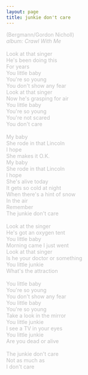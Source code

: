 ```yaml
---
layout: page
title: junkie don't care
---
```

<span style="color: #c0c0c0">(Bergmann/Gordon Nicholl)<br />
<i>album: Crawl With Me</i><br />
<br />
Look at that singer<br />
He's been doing this<br />
For years<br />
You little baby<br />
You're so young<br />
You don't show any fear<br />
Look at that singer<br />
Now he's grasping for air<br />
You little baby<br />
You're so young<br />
You're not scared<br />
You don't care<br />
<br />
My baby<br />
She rode in that Lincoln<br />
I hope<br />
She makes it O.K.<br />
My baby<br />
She rode in that Lincoln<br />
I hope<br />
She's alive today<br />
It gets so cold at night<br />
When there's a hint of snow<br />
In the air<br />
Remember<br />
The junkie don't care<br />
<br />
Look at the singer<br />
He's got an oxygen tent<br />
You little baby<br />
Morning came I just went<br />
Look at that singer<br />
Is he your doctor or something<br />
You little junkie<br />
What's the attraction<br />
<br />
You little baby<br />
You're so young<br />
You don't show any fear<br />
You little baby<br />
You're so young<br />
Take a look in the mirror<br />
You little junkie<br />
I see a TV in your eyes<br />
You little junkie<br />
Are you dead or alive<br />
<br />
The junkie don't care<br />
Not as much as<br />
I don't care</span>
